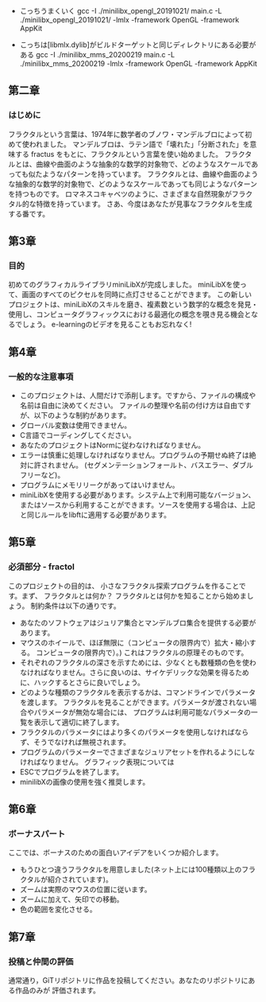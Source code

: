 
- こっちうまくいく
gcc -I ./minilibx_opengl_20191021/ main.c -L ./minilibx_opengl_20191021/ -lmlx -framework OpenGL -framework AppKit

- こっちは[libmlx.dylib]がビルドターゲットと同じディレクトリにある必要がある
gcc -I ./minilibx_mms_20200219 main.c -L ./minilibx_mms_20200219 -lmlx -framework OpenGL -framework AppKit

## 第二章
### はじめに
フラクタルという言葉は、1974年に数学者のブノワ・マンデルブロによって初めて使われました。
マンデルブロは、ラテン語で「壊れた」「分断された」を意味する fractus をもとに、フラクタルという言葉を使い始めました。
フラクタルとは、曲線や曲面のような抽象的な数学的対象物で、どのようなスケールであっても似たようなパターンを持っています。
フラクタルとは、曲線や曲面のような抽象的な数学的対象物で、どのようなスケールであっても同じようなパターンを持つものです。
ロマネスコキャベツのように、さまざまな自然現象がフラクタル的な特徴を持っています。
さあ、今度はあなたが見事なフラクタルを生成する番です。

## 第3章
### 目的
初めてのグラフィカルライブラリminiLibXが完成しました。
miniLibXを使って、画面のすべてのピクセルを同時に点灯させることができます。
この新しいプロジェクトは、miniLibXのスキルを磨き、複素数という数学的な概念を発見・使用し、コンピュータグラフィックスにおける最適化の概念を覗き見る機会となるでしょう。
e-learningのビデオを見ることもお忘れなく!

## 第4章
### 一般的な注意事項
- このプロジェクトは、人間だけで添削します。ですから、ファイルの構成や名前は自由に決めてください。
ファイルの整理や名前の付け方は自由ですが、以下のような制約があります。
- グローバル変数は使用できません。
- C言語でコーディングしてください。
- あなたのプロジェクトはNormに従わなければなりません。
- エラーは慎重に処理しなければなりません。プログラムの予期せぬ終了は絶対に許されません。
(セグメンテーションフォールト、バスエラー、ダブルフリーなど)。
- プログラムにメモリリークがあってはいけません。
- miniLibXを使用する必要があります。システム上で利用可能なバージョン、またはソースから利用することができます。ソースを使用する場合は、上記と同じルールをlibftに適用する必要があります。

## 第5章
### 必須部分 - fractol
このプロジェクトの目的は、 小さなフラクタル探索プログラムを作ることです。まず、 フラクタルとは何か？
フラクタルとは何かを知ることから始めましょう。
制約条件は以下の通りです。
- あなたのソフトウェアはジュリア集合とマンデルブロ集合を提供する必要があります。
- マウスのホイールで、ほぼ無限に（コンピュータの限界内で）拡大・縮小する。
コンピュータの限界内で）。) これはフラクタルの原理そのものです。
- それぞれのフラクタルの深さを示すためには、少なくとも数種類の色を使わなければなりません。さらに良いのは、サイケデリックな効果を得るために、ハックするとさらに良いでしょう。
- どのような種類のフラクタルを表示するかは、コマンドラインでパラメータを渡します。
フラクタルを見ることができます。パラメータが渡されない場合やパラメータが無効な場合には、 プログラムは利用可能なパラメータの一覧を表示して適切に終了します。
- フラクタルのパラメータにはより多くのパラメータを使用しなければならず、そうでなければ無視されます。
- プログラムのパラメーターでさまざまなジュリアセットを作れるようにしなければなりません。
グラフィック表現については
- ESCでプログラムを終了します。
- minilibXの画像の使用を強く推奨します。

## 第6章
### ボーナスパート
ここでは、ボーナスのための面白いアイデアをいくつか紹介します。
- もうひとつ違うフラクタルを用意しました(ネット上には100種類以上のフラクタルが紹介されています)。
- ズームは実際のマウスの位置に従います。
- ズームに加えて、矢印での移動。
- 色の範囲を変化させる。

## 第7章
### 投稿と仲間の評価
通常通り，GiTリポジトリに作品を投稿してください。あなたのリポジトリにある作品のみが
評価されます。
